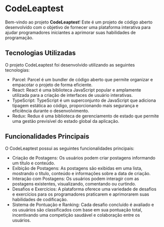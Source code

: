 #  <h1>CodeLeaptest</h1>

  <p>Bem-vindo ao projeto <strong>CodeLeaptest</strong>! Este é um projeto de código aberto desenvolvido com o objetivo de fornecer uma plataforma interativa para ajudar programadores iniciantes a aprimorar suas habilidades de programação.</p>

  <h2>Tecnologias Utilizadas</h2>

  <p>O projeto CodeLeaptest foi desenvolvido utilizando as seguintes tecnologias:</p>

  <ul>
    <li>Parcel: Parcel é um bundler de código aberto que permite organizar e empacotar o projeto de forma eficiente.</li>
    <li>React: React é uma biblioteca JavaScript popular e amplamente utilizada para a criação de interfaces de usuário interativas.</li>
    <li>TypeScript: TypeScript é um superconjunto de JavaScript que adiciona tipagem estática ao código, proporcionando mais segurança e eficiência durante o desenvolvimento.</li>
    <li>Redux: Redux é uma biblioteca de gerenciamento de estado que permite uma gestão previsível do estado global da aplicação.</li>
  </ul>

  <h2>Funcionalidades Principais</h2>

  <p>O CodeLeaptest possui as seguintes funcionalidades principais:</p>

  <ul>
    <li>Criação de Postagens: Os usuários podem criar postagens informando um título e conteúdo.</li>
    <li>Exibição de Postagens: As postagens são exibidas em uma lista, mostrando o título, conteúdo e informações sobre a data de criação.</li>
    <li>Interação com Postagens: Os usuários podem interagir com as postagens existentes, visualizando, comentando ou curtindo.</li>
    <li>Desafios e Exercícios: A plataforma oferece uma variedade de desafios e exercícios para os programadores praticarem e aprimorarem suas habilidades de codificação.</li>
    <li>Sistema de Pontuação e Ranking: Cada desafio concluído é avaliado e os usuários são classificados com base em sua pontuação total, incentivando uma competição saudável e colaboração entre os usuários.</li>
  </ul>
